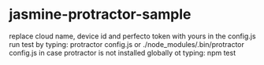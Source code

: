 # jasmine-protractor-sample
replace cloud name, device id and perfecto token with yours in the config.js
run test by typing: protractor config.js or ./node_modules/.bin/protractor config.js in case protractor is not installed globally
ot typing: npm test
